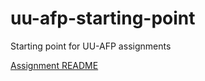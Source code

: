 # uu-afp-starting-point
Starting point for UU-AFP assignments

[Assignment README](./assign3-cad0p/README.md)